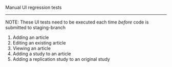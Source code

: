 Manual UI regression tests
**************************

NOTE: These UI tests need to be executed each time *before* code is submitted to staging-branch

1. Adding an article
2. Editing an existing article
3. Viewing an article
4. Adding a study to an article
5. Adding a replication study to an original study
